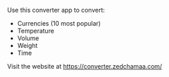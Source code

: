 Use this converter app to convert:

- Currencies (10 most popular)
- Temperature
- Volume
- Weight
- Time

Visit the website at https://converter.zedchamaa.com/
